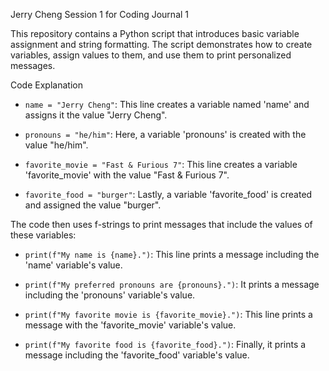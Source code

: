 Jerry Cheng Session 1 for Coding Journal 1

This repository contains a Python script that introduces basic variable assignment and string formatting. The script demonstrates how to create variables, assign values to them, and use them to print personalized messages.

Code Explanation

- `name = "Jerry Cheng"`: This line creates a variable named 'name' and assigns it the value "Jerry Cheng".

- `pronouns = "he/him"`: Here, a variable 'pronouns' is created with the value "he/him".

- `favorite_movie = "Fast & Furious 7"`: This line creates a variable 'favorite_movie' with the value "Fast & Furious 7".

- `favorite_food = "burger"`: Lastly, a variable 'favorite_food' is created and assigned the value "burger".

The code then uses f-strings to print messages that include the values of these variables:

- `print(f"My name is {name}.")`: This line prints a message including the 'name' variable's value.

- `print(f"My preferred pronouns are {pronouns}.")`: It prints a message including the 'pronouns' variable's value.

- `print(f"My favorite movie is {favorite_movie}.")`: This line prints a message with the 'favorite_movie' variable's value.

- `print(f"My favorite food is {favorite_food}.")`: Finally, it prints a message including the 'favorite_food' variable's value.

